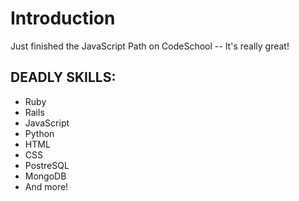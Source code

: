 # Introduction

Just finished the JavaScript Path on CodeSchool -- It's really great!

## DEADLY SKILLS:

* Ruby
* Rails
* JavaScript
* Python
* HTML
* CSS
* PostreSQL
* MongoDB
* And more!

